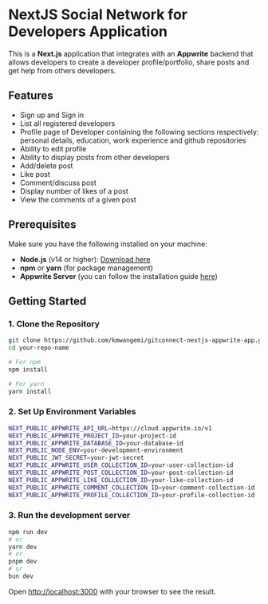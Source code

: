 # NextJS Social Network for Developers Application

This is a **Next.js** application that integrates with an **Appwrite** backend that allows developers to  create a developer profile/portfolio, share posts and get help from others developers.

## Features
- Sign up and Sign in
- List all registered developers
- Profile page of Developer containing the following sections respectively: personal details, education, work experience and github repositories
- Ability to edit profile
- Ability to display posts from other developers
- Add/delete post
- Like post
- Comment/discuss post
- Display number of likes of a post
- View the comments of a given post

## Prerequisites
Make sure you have the following installed on your machine:
- **Node.js** (v14 or higher): [Download here](https://nodejs.org/)
- **npm** or **yarn** (for package management)
- **Appwrite Server** (you can follow the installation guide [here](https://appwrite.io/docs))

## Getting Started

### 1. Clone the Repository

```bash
git clone https://github.com/kmwangemi/gitconnect-nextjs-appwrite-app.git
cd your-repo-name

# For npm
npm install

# For yarn
yarn install
```
### 2. Set Up Environment Variables

```bash
NEXT_PUBLIC_APPWRITE_API_URL=https://cloud.appwrite.io/v1
NEXT_PUBLIC_APPWRITE_PROJECT_ID=your-project-id
NEXT_PUBLIC_APPWRITE_DATABASE_ID=your-database-id
NEXT_PUBLIC_NODE_ENV=your-development-environment
NEXT_PUBLIC_JWT_SECRET=your-jwt-secret
NEXT_PUBLIC_APPWRITE_USER_COLLECTION_ID=your-user-collection-id
NEXT_PUBLIC_APPWRITE_POST_COLLECTION_ID=your-post-collection-id
NEXT_PUBLIC_APPWRITE_LIKE_COLLECTION_ID=your-like-collection-id
NEXT_PUBLIC_APPWRITE_COMMENT_COLLECTION_ID=your-comment-collection-id
NEXT_PUBLIC_APPWRITE_PROFILE_COLLECTION_ID=your-profile-collection-id
```

### 3. Run the development server

```bash
npm run dev
# or
yarn dev
# or
pnpm dev
# or
bun dev
```
Open [http://localhost:3000](http://localhost:3000) with your browser to see the result.


